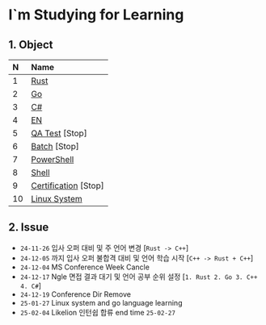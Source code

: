 # I`m Studying for Learning

## 1. Object
| N    | Name                                     |
| :--- | :--------------------------------------- |
| 1    | [Rust](./Rust/)                          |
| 2    | [Go](./Go/)                              |
| 3    | [C#](./C#/)                              |
| 4    | [EN](./English.md)                       |
| 5    | [QA Test](./QA-Engineer/) [Stop]         |
| 6    | [Batch](./Batch/) [Stop]                 |
| 7    | [PowerShell](./PowerShell/)              |
| 8    | [Shell](./Shell/)                        |
| 9    | [Certification](./Certification/) [Stop] |
| 10   | [Linux System](./Linux/)                 |

## 2. Issue
* `24-11-26` 입사 오퍼 대비 및 주 언어 변경 [`Rust -> C++`]
* `24-12-05` 까지 입사 오퍼 불합격 대비 및 언어 학습 시작 [`C++ -> Rust + C++`]
* `24-12-04` MS Conference Week Cancle
* `24-12-17` Ngle 면접 결과 대기 및 언어 공부 순위 설정 [`1. Rust 2. Go 3. C++ 4. C#`]
* `24-12-19` Conference Dir Remove
* `25-01-27` Linux system and go language learning
* `25-02-04` Likelion 인턴쉽 합류 end time `25-02-27`
